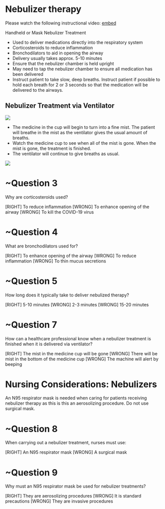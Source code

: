 # Nebulizer therapy

Please watch the following instructional video:
[embed](https://youtu.be/idjeYf9C5IU)

Handheld or Mask Nebulizer Treatment
* Used to deliver medications directly into the respiratory system
* Corticosteroids to reduce inflammation
* Bronchodilators to aid in opening the airway
* Delivery usually takes approx. 5-10 minutes
* Ensure that the nebulizer chamber is held upright
* May need to tap the nebulizer chamber to ensure all medication has been delivered
* Instruct patient to take slow, deep breaths. Instruct patient
if possible to hold each breath for 2 or 3 seconds so that
the medication will be delivered to the airways.

## Nebulizer Treatment via Ventilator

![](assets/nebulizer2.png)

* The medicine in the cup will begin to turn into a fine mist. The patient will breathe in the mist as the
ventilator gives the usual amount of breaths.
* Watch the medicine cup to see when all of the mist is gone. When the mist is gone, the treatment is
finished.
* The ventilator will continue to give breaths as usual.

![](assets/nebulizer1.png)

# ~Question 3
Why are corticosteroids used?

[RIGHT] To reduce inflammation
[WRONG] To enhance opening of the airway
[WRONG] To kill the COVID-19 virus

# ~Question 4
What are bronchodilators used for?

[RIGHT] To enhance opening of the airway
[WRONG] To reduce inflammation
[WRONG] To thin mucus secretions

# ~Question 5
How long does it typically take to deliver nebulized therapy?

[RIGHT] 5-10 minutes
[WRONG] 2-3 minutes
[WRONG] 15-20 minutes

# ~Question 7
How can a healthcare professional know when a nebulizer treatment is finished when it is delivered via ventilator?

[RIGHT] The mist in the medicine cup will be gone
[WRONG] There will be mist in the bottom of the medicine cup
[WRONG] The machine will alert by beeping


# Nursing Considerations: Nebulizers

An N95 respirator mask is needed when caring for patients receiving nebulizer therapy as this is this an aerosolizing procedure.
Do not use surgical mask.

# ~Question 8
When carrying out a nebulizer treatment, nurses must use:

[RIGHT] An N95 respirator mask
[WRONG] A surgical mask

# ~Question 9
Why must an N95 respirator mask be used for nebulizer treatments?

[RIGHT] They are aerosolizing procedures
[WRONG] It is standard precautions
[WRONG] They are invasive procedures
